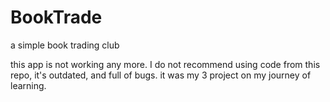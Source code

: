 # BookTrade
a simple book trading club

this app is not working any more.
I do not recommend using code from this repo, it's outdated, and full of bugs. it was my 3 project on my journey of learning.
